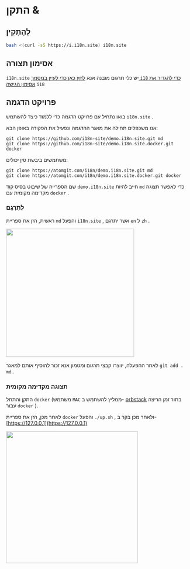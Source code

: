 # התקן &

## לְהַתְקִין

```sh
bash <(curl -sS https://i.i18n.site) i18n.site
```

## אסימון תצורה

`i18n.site` יש כלי תרגום מובנה אנא [לחץ כאן כדי לעיין במסמך `i18` כדי להגדיר את אסימון הגישה](/i18/use) `i18`

## פרויקט הדגמה

בואו נתחיל עם פרויקט הדגמה כדי ללמוד כיצד להשתמש `i18n.site` .

אנו משכפלים תחילה את מאגר ההדגמה ונפעיל את הפקודה באופן הבא:

```
git clone https://github.com/i18n-site/demo.i18n.site.git md
git clone https://github.com/i18n-site/demo.i18n.site.docker.git docker
```

משתמשים ביבשת סין יכולים:

```
git clone https://atomgit.com/i18n/demo.i18n.site.git md
git clone https://atomgit.com/i18n/demo.i18n.site.docker.git docker
```

שם הספרייה של שיבוט בסיס קוד `demo.i18n.site` חייב להיות `md` כדי לאפשר תצוגה מקדימה מקומית עם `docker` .

### לְתַרְגֵם

ראשית, הזן את ספריית `md` והפעל `i18n.site` , אשר יתרגם `en` ל `zh` .

<img src="https://p.3ti.site/1721114619.avif" style="width:350px">

לאחר ההפעלה, יווצרו קבצי תרגום ומטמון אנא זכור להוסיף אותם למאגר `git add . ` `md` .

### תצוגה מקדימה מקומית

התקן והתחל `docker` (משתמש `MAC` ממליץ להשתמש ב- [orbstack](https://orbstack.dev) בתור זמן הריצה עבור `docker` ).

לאחר מכן, הזן את ספריית `docker` והפעל `./up.sh` , ולאחר מכן בקר ב- [https://127.0.0.1](https://127.0.0.1)

<img src="//p.3ti.site/1721104238.avif" style="width:360px">